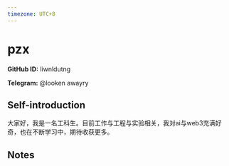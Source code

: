 ```yaml
---
timezone: UTC+8
---
```


# pzx

**GitHub ID:** liwnldutng

**Telegram:** @looken awayry

## Self-introduction

大家好，我是一名工科生。目前工作与工程与实验相关，我对ai与web3充满好奇，也在不断学习中，期待收获更多。

## Notes

<!-- Content_START -->


<!-- Content_END -->

